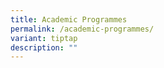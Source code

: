 ```yaml
---
title: Academic Programmes
permalink: /academic-programmes/
variant: tiptap
description: ""
---
```

